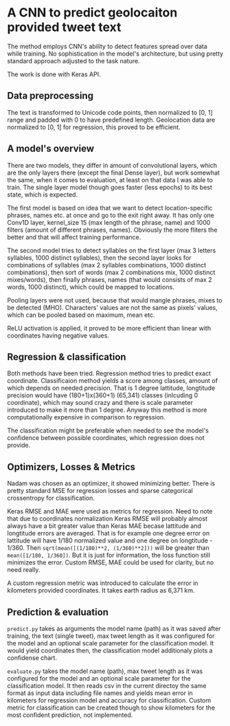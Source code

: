 # A CNN to predict geolocaiton provided tweet text

The method employs CNN's ability to detect features spread over data while training. No sophistication in the model's architecture, but using pretty standard approach adjusted to the task nature.

The work is done with Keras API.

## Data preprocessing

The text is transformed to Unicode code points, then normalized to [0, 1] range and padded with 0 to have predefined length. Geolocation data are normalized to [0, 1] for regression, this proved to be efficient.

## A model's overview

There are two models, they differ in amount of convolutional layers, which are the only layers there (except the final Dense layer), but work somewhat the same, when it comes to evaluation, at least on that data I was able to train. The single layer model though goes faster (less epochs) to its best state, which is expected.

The first model is based on idea that we want to detect location-specific phrases, names etc. at once and go to the exit right away. It has only one Conv1D layer, kernel_size 15 (max length of the phrase, name) and 1000 filters (amount of different phrases, names). Obviously the more fliters the better and that will affect training performance.

The second model tries to detect syllables on the first layer (max 3 letters syllables, 1000 distinct syllables), then the second layer looks for combinations of syllables (max 2 syllables combinations, 1000 distinct combinations), then sort of words (max 2 combinations mix, 1000 distinct mixes/words), then finally phrases, names (that would consists of max 2 words, 1000 distinct), which could be mapped to locations.

Pooling layers were not used, because that would mangle phrases, mixes to be detected (MHO). Characters' values are not the same as pixels' values, which can be pooled based on maximum, mean etc.

ReLU activation is applied, it proved to be more efficient than linear with coordinates having negative values.

## Regression & classification

Both methods have been tried. Regression method tries to predict exact coordinate. Classificaion method yields a score among classes, amount of which depends on needed precision. That is 1 degree lattitude, longtitude precision would have (180+1)x(360+1) (65,341) classes (inlcuding 0 coordinate), which may sound crazy and there is scale parameter introduced to make it more than 1 degree. Anyway this method is more computationally expensive in comparison to regression.

The classification might be preferable when needed to see the model's confidence between possible coordinates, which regression does not provide.

## Optimizers, Losses & Metrics

Nadam was chosen as an optimizer, it showed minimizing better. There is pretty standard MSE for regression losses and sparse categorical crossentropy for classification.

Keras RMSE and MAE were used as metrics for regression. Need to note that due to coordinates normalization Keras RMSE will probably almost always have a bit greater value than Keras MAE becase lattitude and longtitude errors are averaged. That is for example one degree error on lattitude will have 1/180 normalized value and one degree on longtitude - 1/360. Then ```sqrt(mean([(1/180)**2, (1/360)**2]))``` will be greater than ```mean([1/180, 1/360])```. But it is just for information, the loss function still minimizes the error. Custom RMSE, MAE could be used for clarity, but no need really.

A custom regression metric was introduced to calculate the error in kilometers provided coordinates. It takes earth radius as 6,371 km.

## Prediction & evaluation

```predict.py``` takes as arguments the model name (path) as it was saved after training, the text (single tweet), max tweet length as it was configured for the model and an optional scale parameter for the classification model. It would yield coordinates then, the classification model additionaly plots a confidense chart.

```evaluate.py``` takes the model name (path), max tweet length as it was configured for the model and an optional scale parameter for the classification model. It then reads csv in the current directoy the same format as input data including file names and yields mean error in kilometers for regression model and accuracy for classification. Custom metric for classification can be created though to show kilometers for the most confident prediction, not implemented.
